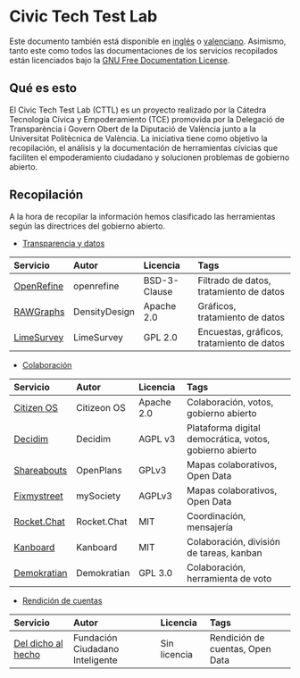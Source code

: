 
# Civic Tech Test Lab
Este documento también está disponible en [inglés](i18n/en.md) o [valenciano](i18n/vlc.md). Asimismo, tanto este como todos las documentaciones de los servicios recopilados están licenciados bajo la [GNU Free Documentation License](/LICENSE).

## Qué es esto
El Civic Tech Test Lab (CTTL) es un proyecto realizado por la Cátedra Tecnología Cívica y Empoderamiento (TCE) promovida por la Delegació de Transparència i Govern Obert de la Diputació de València junto a la Universitat Politècnica de València. La iniciativa tiene como objetivo la recopilación, el análisis y la documentación de herramientas cívicias que faciliten el empoderamiento ciudadano y solucionen problemas de gobierno abierto.

## Recopilación
A la hora de recopilar la información hemos clasificado las herramientas según las directrices del gobierno abierto.

- [Transparencia y datos](/cat_tyd/)

| Servicio   | Autor       | Licencia   | Tags |
| :--------- | :---------- | :--------- | :------ |
| [OpenRefine](/cat_tyd/openrefine) | openrefine | BSD-3-Clause| Filtrado de datos, tratamiento de datos
| [RAWGraphs](/cat_tyd/RAWGraphs) | DensityDesign | Apache 2.0| Gráficos, tratamiento de datos  
| [LimeSurvey](/cat_tyd/LimeSurvey) | LimeSurvey | GPL 2.0| Encuestas, gráficos, tratamiento de datos  

- [Colaboración](/cat_participación/)

| Servicio   | Autor       | Licencia   | Tags |
| :--------- | :---------- | :--------- | :------ |
| [Citizen OS](/cat_participación/citizenos) | Citizeon OS | Apache 2.0 | Colaboración, votos, gobierno abierto|
| [Decidim](/cat_participación/decidim) | Decidim| AGPL v3 | Plataforma digital democrática, votos, gobierno abierto |
| [Shareabouts](/cat_participación/shareabouts) | OpenPlans| GPLv3 | Mapas colaborativos, Open Data
| [Fixmystreet](/cat_participación/fixmystreet) | mySociety| AGPLv3 | Mapas colaborativos, Open Data
| [Rocket.Chat](/cat_participación/Rocket.Chat) | Rocket.Chat| MIT | Coordinación, mensajería
| [Kanboard](/cat_participación/Kanboard) | Kanboard| MIT | Colaboración, división de tareas, kanban
| [Demokratian](/cat_participación/Demokratian) | Demokratian| GPL 3.0 | Colaboración, herramienta de voto


- [Rendición de cuentas](/cat_rdc/)

| Servicio   | Autor       | Licencia   | Tags |
| :--------- | :---------- | :--------- | :------ |
| [Del dicho al hecho](/cat_rdc/ddh) | Fundación Ciudadano Inteligente| Sin licencia| Rendición de cuentas, Open Data | 

